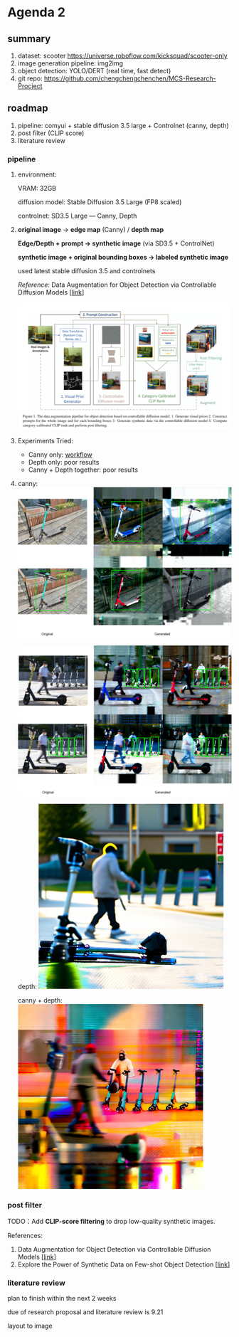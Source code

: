 # Agenda 2

## summary

1. dataset: scooter https://universe.roboflow.com/kicksquad/scooter-only
2. image generation pipeline: img2img
3. object detection: YOLO/DERT (real time, fast detect)
4. git repo: https://github.com/chengchengchenchen/MCS-Research-Procject

## roadmap

1. pipeline: comyui + stable diffusion 3.5 large + Controlnet (canny, depth)
1. post filter (CLIP score)
1. literature review



### pipeline

1. environment:

   VRAM: 32GB

   diffusion model: Stable Diffusion 3.5 Large (FP8 scaled)

   controlnet: SD3.5 Large — Canny, Depth

2. **original image** → **edge map** (Canny) / **depth map**

   **Edge/Depth + prompt → synthetic image** (via SD3.5 + ControlNet)

   **synthetic image  + original bounding boxes →  labeled synthetic image**

   used latest stable diffusion 3.5 and controlnets

   *Reference:* Data Augmentation for Object Detection via Controllable Diffusion Models  [[link](https://openaccess.thecvf.com/content/WACV2024/papers/Fang_Data_Augmentation_for_Object_Detection_via_Controllable_Diffusion_Models_WACV_2024_paper.pdf)]

   ![pipeline_in_agenda2](..\assets\pipeline_in_agenda2.png)

3. Experiments Tried: 

   - Canny only:  [workflow](..\comyui\workflow\canny.json)
   - Depth only: poor results
   - Canny + Depth together: poor results

4. canny: ![canny-compare](..\assets\canny-compare.png)

   ![canny-compare2](..\assets\canny-compare2.png)

   

   depth: ![ComfyUI_00253_](..\assets\ComfyUI_00253_.png)

   canny + depth: ![ComfyUI_00195_](..\assets\ComfyUI_00195_.png)



### post filter

TODO：Add **CLIP-score filtering** to drop low-quality synthetic images.

References: 

1. Data Augmentation for Object Detection via Controllable Diffusion Models  [[link](https://openaccess.thecvf.com/content/WACV2024/papers/Fang_Data_Augmentation_for_Object_Detection_via_Controllable_Diffusion_Models_WACV_2024_paper.pdf)]
2. Explore the Power of Synthetic Data on Few-shot Object Detection [[link](https://openaccess.thecvf.com/content/CVPR2023W/GCV/html/Lin_Explore_the_Power_of_Synthetic_Data_on_Few-Shot_Object_Detection_CVPRW_2023_paper.html)]



### literature review

plan to finish within the next 2 weeks

due of research proposal and literature review is 9.21



layout to image